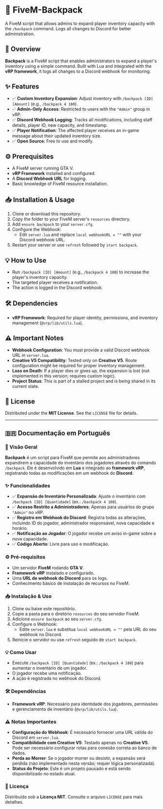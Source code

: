 # 🎒 FiveM-Backpack
A FiveM script that allows admins to expand player inventory capacity with the `/backpack` command. Logs all changes to Discord for better administration.

## 📖 Overview
**Backpack** is a FiveM script that enables administrators to expand a player's inventory using a simple command. Built with Lua and integrated with the **vRP framework**, it logs all changes to a Discord webhook for monitoring.

## ✨ Features
- ✅ **Custom Inventory Expansion**: Adjust inventory with `/backpack [ID] [Amount]` (e.g., `/backpack 4 100`).
- ✅ **Admin-Only Access**: Restricted to users with the `"Admin"` group in vRP.
- ✅ **Discord Webhook Logging**: Tracks all modifications, including staff details, player ID, new capacity, and timestamp.
- ✅ **Player Notification**: The affected player receives an in-game message about their updated inventory size.
- ✅ **Open Source**: Free to use and modify.

## ⚙️ Prerequisites
- A FiveM server running GTA V.
- **vRP Framework** installed and configured.
- A **Discord Webhook URL** for logging.
- Basic knowledge of FiveM resource installation.

## 📥 Installation & Usage
1. Clone or download this repository.
2. Copy the folder to your FiveM server's `resources` directory.
3. Add `ensure backpack` to your `server.cfg`.
4. Configure the Webhook:
   - Edit `server.lua` and replace `local webhookURL = ""` with your Discord webhook URL.
5. Restart your server or use `refresh` followed by `start backpack`.

## 💡 How to Use
- Run `/backpack [ID] [Amount]` (e.g., `/backpack 4 100`) to increase the player's inventory capacity.
- The targeted player receives a notification.
- The action is logged in the Discord webhook.

## 🛠️ Dependencies
- **vRP Framework**: Required for player identity, permissions, and inventory management (`@vrp/lib/utils.lua`).

## ⚠️ Important Notes
- **Webhook Configuration**: You must provide a valid Discord webhook URL in `server.lua`.
- **Creative V5 Compatibility**: Tested only on **Creative V5**. Route configuration might be required for proper inventory management.
- **Loss on Death**: If a player dies or gives up, the expansion is lost (not implemented in this version; requires custom logic).
- **Project Status**: This is part of a stalled project and is being shared in its current state.
  
## 📝 License
Distributed under the **MIT License**. See the `LICENSE` file for details.
  
---

## 🇧🇷 Documentação em Português
### 📖 Visão Geral
**Backpack** é um script para FiveM que permite aos administradores expandirem a capacidade do inventário dos jogadores através do comando `/backpack`. Ele é desenvolvido em **Lua** e integrado ao **framework vRP**, registrando todas as modificações em um webhook do **Discord**.

### ✨ Funcionalidades
- ✅ **Expansão de Inventário Personalizada**: Ajuste o inventário com `/backpack [ID] [Quantidade]` (ex.: `/backpack 4 100`).
- ✅ **Acesso Restrito a Administradores**: Apenas para usuários do grupo `"Admin"` no vRP.
- ✅ **Registro em Webhook do Discord**: Registra todas as alterações, incluindo ID do jogador, administrador responsável, nova capacidade e horário.
- ✅ **Notificação ao Jogador**: O jogador recebe um aviso in-game sobre a nova capacidade.
- ✅ **Código Aberto**: Livre para uso e modificação.

### ⚙️ Pré-requisitos
- Um servidor **FiveM** rodando **GTA V**.
- **Framework vRP** instalado e configurado.
- Uma **URL de webhook do Discord** para os logs.
- Conhecimento básico de instalação de recursos no FiveM.

### 📥 Instalação & Uso
1. Clone ou baixe este repositório.
2. Copie a pasta para o diretório `resources` do seu servidor FiveM.
3. Adicione `ensure backpack` ao seu `server.cfg`.
4. Configure o Webhook:
   - Edite `server.lua` e substitua `local webhookURL = ""` pela URL do seu webhook no Discord.
5. Reinicie o servidor ou use `refresh` seguido de `start backpack`.

### 💡 Como Usar
- Execute `/backpack [ID] [Quantidade]` (ex.: `/backpack 4 100`) para aumentar o inventário de um jogador.
- O jogador recebe uma notificação.
- A ação é registrada no webhook do Discord.

### 🛠️ Dependências
- **Framework vRP**: Necessário para identidade dos jogadores, permissões e gerenciamento de inventário (`@vrp/lib/utils.lua`).

### ⚠️ Notas Importantes
- **Configuração do Webhook**: É necessário fornecer uma URL válida do Discord em `server.lua`.
- **Compatibilidade com Creative V5**: Testado apenas no **Creative V5**. Pode ser necessário configurar rotas para conexão correta ao banco de dados.
- **Perda ao Morrer**: Se o jogador morrer ou desistir, a expansão será perdida (não implementado nesta versão; requer lógica personalizada).
- **Status do Projeto**: Este é um projeto pausado e está sendo disponibilizado no estado atual.

### 📝 Licença
Distribuído sob a **Licença MIT**. Consulte o arquivo `LICENSE` para mais detalhes.
